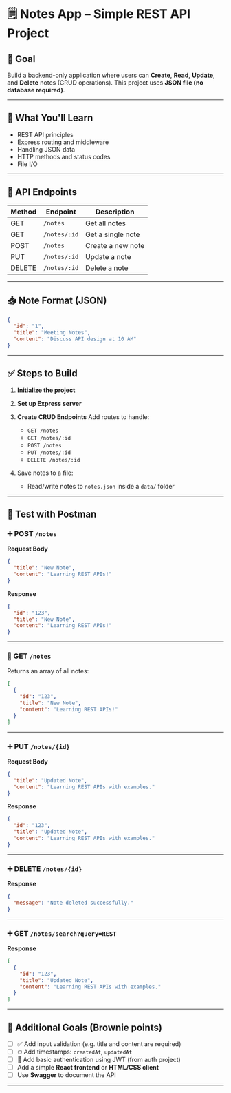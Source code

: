 # 🗒️ Notes App – Simple REST API Project

## 🎯 Goal

Build a backend-only application where users can **Create**, **Read**, **Update**, and **Delete** notes (CRUD operations). This project uses **JSON file (no database required)**.

---

## 🧠 What You'll Learn

- REST API principles
- Express routing and middleware
- Handling JSON data
- HTTP methods and status codes
- File I/O

---

## 📌 API Endpoints

| Method | Endpoint     | Description       |
| ------ | ------------ | ----------------- |
| GET    | `/notes`     | Get all notes     |
| GET    | `/notes/:id` | Get a single note |
| POST   | `/notes`     | Create a new note |
| PUT    | `/notes/:id` | Update a note     |
| DELETE | `/notes/:id` | Delete a note     |

---

## 📥 Note Format (JSON)

```json
{
  "id": "1",
  "title": "Meeting Notes",
  "content": "Discuss API design at 10 AM"
}
```

---

## ✅ Steps to Build

1. **Initialize the project**

2. **Set up Express server**

3. **Create CRUD Endpoints**
   Add routes to handle:

   - `GET /notes`
   - `GET /notes/:id`
   - `POST /notes`
   - `PUT /notes/:id`
   - `DELETE /notes/:id`

4. Save notes to a file:
   - Read/write notes to `notes.json` inside a `data/` folder

---

## 🧪 Test with Postman

### ➕ POST `/notes`

**Request Body**

```json
{
  "title": "New Note",
  "content": "Learning REST APIs!"
}
```

**Response**

```json
{
  "id": "123",
  "title": "New Note",
  "content": "Learning REST APIs!"
}
```

---

### 📄 GET `/notes`

Returns an array of all notes:

```json
[
  {
    "id": "123",
    "title": "New Note",
    "content": "Learning REST APIs!"
  }
]
```

---

### ➕ PUT `/notes/{id}`

**Request Body**

```json
{
  "title": "Updated Note",
  "content": "Learning REST APIs with examples."
}
```

**Response**

```json
{
  "id": "123",
  "title": "Updated Note",
  "content": "Learning REST APIs with examples."
}
```

---

### ➕ DELETE `/notes/{id}`

**Response**

```json
{
  "message": "Note deleted successfully."
}
```

---

### ➕ GET `/notes/search?query=REST`

**Response**

```json
[
  {
    "id": "123",
    "title": "Updated Note",
    "content": "Learning REST APIs with examples."
  }
]
```

---

## 🚀 Additional Goals (Brownie points)

- [ ] ✅ Add input validation (e.g. title and content are required)
- [ ] ⏱ Add timestamps: `createdAt`, `updatedAt`
- [ ] 🔐 Add basic authentication using JWT (from auth project)
- [ ] Add a simple **React frontend** or **HTML/CSS client**
- [ ] Use **Swagger** to document the API

---
